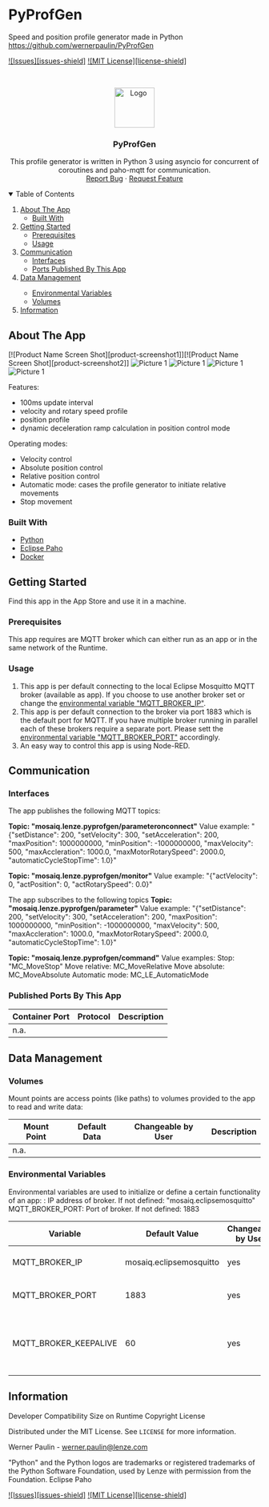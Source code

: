 

# PyProfGen
 Speed and position profile generator made in Python
 https://github.com/wernerpaulin/PyProfGen

<!-- APP SHIELDS -->
[![Issues][issues-shield]][issues-url]
[![MIT License][license-shield]][license-url]

<!-- APP LOGO -->
<br />
<p align="center">
  <a href="https://github.com/wernerpaulin/PyProfGen">
    <img src="images/icon.png" alt="Logo" width="80" height="80">
  </a>

  <h3 align="center">PyProfGen</h3>

  <p align="center">
    This profile generator is written in Python 3 using asyncio for concurrent of coroutines and paho-mqtt for communication.
    <br />
    <a href="https://github.com/wernerpaulin/PyProfGen/issues">Report Bug</a>
    ·
    <a href="https://github.com/wernerpaulin/PyProfGen/issues">Request Feature</a>
  </p>
</p>


<!-- TABLE OF CONTENTS -->
<details open="open">
  <summary>Table of Contents</summary>
  <ol>
    <li>
      <a href="#about-the-app">About The App</a>
      <ul>
        <li><a href="#built-with">Built With</a></li>
      </ul>
    </li>
    <li>
      <a href="#getting-started">Getting Started</a>
      <ul>
        <li><a href="#prerequisites">Prerequisites</a></li>
        <li><a href="#usage">Usage</a></li>
      </ul>
    </li>
    <li><a href="#communication">Communication</a>
      <ul>
        <li><a href="#interfaces">Interfaces</a></li>
        <li><a href="#published-ports">Ports Published By This App</a></li>
      </ul>
    </li>
    <li><a href="#data-management">Data Management</a></li>
      <ul>
        <li><a href="#environmental-variables">Environmental Variables</a></li>
        <li><a href="#volumes">Volumes</a></li>
      </ul>
    <li><a href="#information">Information</a></li>
  </ol>
</details>

<!-- ABOUT THE APP -->
## About The App
[![Product Name Screen Shot][product-screenshot1]][![Product Name Screen Shot][product-screenshot2]]
![Picture 1](images/gallery1.png "Picture Title")
![Picture 1](images/gallery2.png "Picture Title")
![Picture 1](images/gallery3.png "Picture Title")
![Picture 1](images/gallery4.png "Picture Title")

Features:
- 100ms update interval 
- velocity and rotary speed profile
- position profile
- dynamic deceleration ramp calculation in position control mode

Operating modes:
- Velocity control
- Absolute position control
- Relative position control
- Automatic mode: cases the profile generator to initiate relative movements 
- Stop movement

### Built With
* [Python](https://www.python.org/)
* [Eclipse Paho](https://www.eclipse.org/paho/)
* [Docker](https://www.docker.com/)


<!-- GETTING STARTED -->
## Getting Started

Find this app in the App Store and use it in a machine.

### Prerequisites

This app requires are MQTT broker which can either run as an app or in the same network of the Runtime.

### Usage
1. This app is per default connecting to the local Eclipse Mosquitto MQTT broker (available as app). If you choose to use another broker set or change the <a href="#environmental-variables">environmental variable "MQTT_BROKER_IP"</a>.
2. This app is per default connection to the broker via port 1883 which is the default port for MQTT. If you have multiple broker running in parallel each of these brokers require a separate port. Please sett the <a href="#environmental-variables">environmental variable "MQTT_BROKER_PORT"</a> accordingly.
3. An easy way to control this app is using Node-RED.


<!-- COMMUNICATION -->
## Communication
### Interfaces
The app publishes the following MQTT topics:

**Topic: "mosaiq.lenze.pyprofgen/parameteronconnect"**
Value example: "{"setDistance": 200, "setVelocity": 300, "setAcceleration": 200, "maxPosition": 1000000000, "minPosition": -1000000000, "maxVelocity": 500, "maxAccleration": 1000.0, "maxMotorRotarySpeed": 2000.0, "automaticCycleStopTime": 1.0}"

**Topic: "mosaiq.lenze.pyprofgen/monitor"**
Value example: "{"actVelocity": 0, "actPosition": 0, "actRotarySpeed": 0.0}"

The app subscribes to the following topics
**Topic: "mosaiq.lenze.pyprofgen/parameter"**
Value example: "{"setDistance": 200, "setVelocity": 300, "setAcceleration": 200, "maxPosition": 1000000000, "minPosition": -1000000000, "maxVelocity": 500, "maxAccleration": 1000.0, "maxMotorRotarySpeed": 2000.0, "automaticCycleStopTime": 1.0}"

**Topic: "mosaiq.lenze.pyprofgen/command"**
Value examples:
Stop: "MC_MoveStop"
Move relative: MC_MoveRelative
Move absolute: MC_MoveAbsolute
Automatic mode: MC_LE_AutomaticMode

### Published Ports By This App
| Container Port | Protocol | Description |
| -------------- | -------- | ----------- |
| n.a. | | |


<!-- DATA MANAGEMENT -->
## Data Management

### Volumes
Mount points are access points (like paths) to volumes provided to the app to read and write data:

| Mount Point | Default Data | Changeable by User | Description | 
| -------- | ------------- | ------------------ | ----------- |
| n.a. | | |


### Environmental Variables
Environmental variables are used to initialize or define a certain functionality of an app:
: IP address of broker. If not defined: "mosaiq.eclipsemosquitto"
MQTT_BROKER_PORT: Port of broker. If not defined: 1883

| Variable | Default Value | Changeable by User | Description | 
| -------- | ------------- | ------------------ | ----------- |
| MQTT_BROKER_IP | mosaiq.eclipsemosquitto | yes | Hostname or IP address of MQTT broker | 
| MQTT_BROKER_PORT | 1883 | yes | Port used by the MQTT broker |
| MQTT_BROKER_KEEPALIVE | 60 | yes | Maximum time that this app does not communicate with the broker |



<!-- INFORMATION -->
## Information

Developer
Compatibility
Size on Runtime
Copyright
License

Distributed under the MIT License. See `LICENSE` for more information.



Werner Paulin - werner.paulin@lenze.com


"Python" and the Python logos are trademarks or registered trademarks of the Python Software Foundation, used by Lenze with permission from the Foundation.
Eclipse
Paho



<!-- MARKDOWN LINKS & IMAGES -->
<!-- https://www.markdownguide.org/basic-syntax/#reference-style-links -->
<!-- [issues-shield]: https://img.shields.io/github/issues/othneildrew/Best-README-Template.svg?style=for-the-badge -->
[issues-url]: https://github.com/wernerpaulin/PyProfGen/issues
<!-- [license-shield]: https://img.shields.io/github/license/othneildrew/Best-README-Template.svg?style=for-the-badge -->
[license-url]: https://github.com/wernerpaulin/PyProfGen/blob/main/LICENSE

[![Issues][issues-shield]][issues-url]
[![MIT License][license-shield]][license-url]